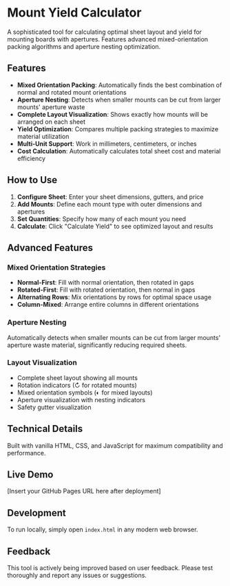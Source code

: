 # Mount Yield Calculator

A sophisticated tool for calculating optimal sheet layout and yield for mounting boards with apertures. Features advanced mixed-orientation packing algorithms and aperture nesting optimization.

## Features

- **Mixed Orientation Packing**: Automatically finds the best combination of normal and rotated mount orientations
- **Aperture Nesting**: Detects when smaller mounts can be cut from larger mounts' aperture waste
- **Complete Layout Visualization**: Shows exactly how mounts will be arranged on each sheet
- **Yield Optimization**: Compares multiple packing strategies to maximize material utilization
- **Multi-Unit Support**: Work in millimeters, centimeters, or inches
- **Cost Calculation**: Automatically calculates total sheet cost and material efficiency

## How to Use

1. **Configure Sheet**: Enter your sheet dimensions, gutters, and price
2. **Add Mounts**: Define each mount type with outer dimensions and apertures
3. **Set Quantities**: Specify how many of each mount you need
4. **Calculate**: Click "Calculate Yield" to see optimized layout and results

## Advanced Features

### Mixed Orientation Strategies
- **Normal-First**: Fill with normal orientation, then rotated in gaps
- **Rotated-First**: Fill with rotated orientation, then normal in gaps  
- **Alternating Rows**: Mix orientations by rows for optimal space usage
- **Column-Mixed**: Arrange entire columns in different orientations

### Aperture Nesting
Automatically detects when smaller mounts can be cut from larger mounts' aperture waste material, significantly reducing required sheets.

### Layout Visualization
- Complete sheet layout showing all mounts
- Rotation indicators (↻ for rotated mounts)
- Mixed orientation symbols (◐ for mixed layouts)
- Aperture visualization with nesting indicators
- Safety gutter visualization

## Technical Details

Built with vanilla HTML, CSS, and JavaScript for maximum compatibility and performance.

## Live Demo

[Insert your GitHub Pages URL here after deployment]

## Development

To run locally, simply open `index.html` in any modern web browser.

## Feedback

This tool is actively being improved based on user feedback. Please test thoroughly and report any issues or suggestions. 